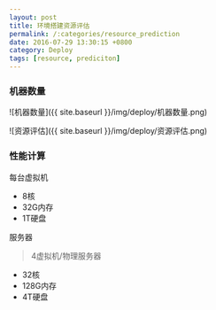 ```yaml
---
layout: post
title: 环境搭建资源评估
permalink: /:categories/resource_prediction
date: 2016-07-29 13:30:15 +0800
category: Deploy
tags: [resource, prediciton]
---
```


### 机器数量

![机器数量]({{ site.baseurl }}/img/deploy/机器数量.png)

![资源评估]({{ site.baseurl }}/img/deploy/资源评估.png)

### 性能计算

每台虚拟机

* 8核
* 32G内存
* 1T硬盘

服务器

> 4虚拟机/物理服务器

* 32核
* 128G内存
* 4T硬盘
